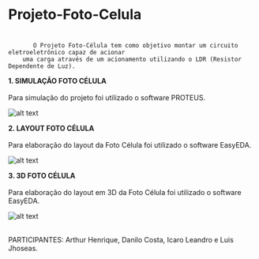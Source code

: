 # Projeto-Foto-Celula <h1>
           O Projeto Foto-Célula tem como objetivo montar um circuito eletroeletrônico capaz de acionar 
        uma carga através de um acionamento utilizando o LDR (Resistor Dependente de Luz).     

**1. SIMULAÇÃO FOTO CÉLULA** <br />  
   Para simulação do projeto foi utilizado o software PROTEUS.<br />

![alt text](https://github.com/DaniloCS55/Projeto-Foto-Celula/blob/main/Projeto%20Foto_Celula.jpeg)

**2. LAYOUT FOTO CÉLULA** <br />  
   Para elaboração do layout da Foto Célula foi utilizado o software EasyEDA.<br />

![alt text](https://github.com/DaniloCS55/Projeto-Foto-Celula/blob/main/Projeto%20Foto_Celula_Layout.jpeg)

**3. 3D FOTO CÉLULA** <br />  
   Para elaboração do layout em 3D da Foto Célula foi utilizado o software EasyEDA.<br />

![alt text](https://github.com/DaniloCS55/Projeto-Foto-Celula/blob/main/Projeto%20Foto_Celula_3D.jpeg) <br /><br />

PARTICIPANTES: Arthur Henrique, Danilo Costa, Icaro Leandro e Luis Jhoseas.

